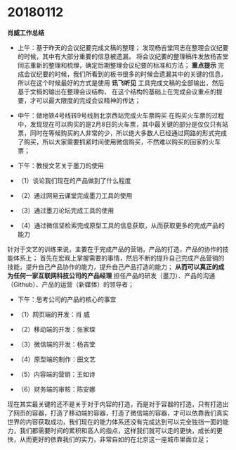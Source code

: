 # 20180112

**肖威工作总结**

- 上午：基于昨天的会议纪要完成文稿的整理；
发现杨吉堂同志在整理会议纪要的时候，其中有大部分重要的信息被遗漏，
将会议纪要的整理稿件发放杨吉堂同志重新的整理和梳理，确定后期整理会议纪要的标准和方法；
**重点提示**
完成会议纪要的时候，我们所看到的板书很多的时候会遗漏其中的关键的信息，
所以在这个时候最好的方式是使用 **讯飞听见** 工具完成文稿的全部输出，然后基于文稿的输出在整理会议结构，
在这个结构的基础上在完成会议重点的提要，才可以最大限度的完成会议精神的传达；

- 中午：做地铁4号线转9号线到北京西站完成火车票购买
在购买火车票的过程中，发现现在可以购买的是2月8日的火车票，其中最关键的部分是仅仅只有站票，同时在等候购买的人非常的少，所以绝大多数人已经通过网路的形式完成了购买，所以大家需要抓紧时间使用微信购买，不然难以购买的回家的火车票；

- 下午：教授文艺关于墨刀的使用
- （1）谈论我们现在的产品做到了什么程度
- （2）通过网易云课堂完成墨刀工具的使用
- （3）通过墨刀论坛完成工具的使用
- （4）通过微信坚检索完成原型工具的信息获取，从而获取更多的完成产品的能力

针对于文艺的训练来说，主要在于完成产品的营销，产品的打造，产品的协作的技能体系上；
首先在宏观上掌握需要的事情，然后不断的提升自己完成产品营销的技能，提升自己产品协作的能力，提升自己产品打造的能力；
**从而可以真正的成为任何一家互联网科技公司的产品经理**
担任产品的研发（墨刀）、产品的沟通（Github）、产品的运营（新媒体）的领导者；

- 下午：思考公司的产品的核心的事宜

- （1）网页端的开发：肖  威
- （2）移动端的开发：张家琛
- （3）微信端的开发：杨吉堂
- （4）原型端的制作：田文艺
- （5）内容端的营销：王如诗
- （6）财务端的审核：陈安娜

现在其实最关键的还不是关于对于内容的打造，而是对于容器的打造，只有打造出了网页的容器，打造了移动端的容器，打造了微信端的容器，才可以依靠我们真实世界的内容获取成功，我们现在的能力体系还没有完成达到可以完全独挡一面的能力，我们都需要时间的累积和高人的指点，这样我们就可以走的更快，成长的更快，从而更好的依靠我们的实力，非常自如的在北京这一座城市里面立足；

